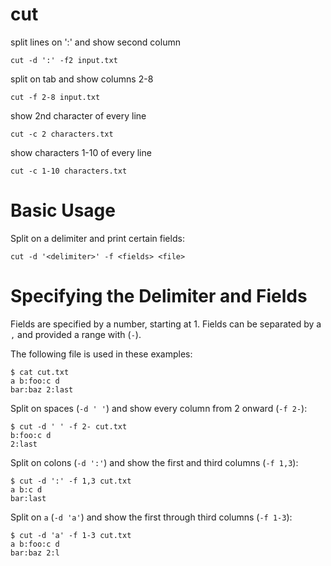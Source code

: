 # cut

split lines on ':' and show second column

    cut -d ':' -f2 input.txt
    

split on tab and show columns 2-8

    cut -f 2-8 input.txt
    

show 2nd character of every line

    cut -c 2 characters.txt
    
show characters 1-10 of every line

    cut -c 1-10 characters.txt



# Basic Usage

Split on a delimiter and print certain fields:

    cut -d '<delimiter>' -f <fields> <file>



# Specifying the Delimiter and Fields

Fields are specified by a number, starting at 1. Fields can be separated by a
`,` and provided a range with (`-`).

The following file is used in these examples:

    $ cat cut.txt
    a b:foo:c d
    bar:baz 2:last
    

Split on spaces (`-d ' '`) and show every column from 2 onward (`-f 2-`):

    $ cut -d ' ' -f 2- cut.txt
    b:foo:c d
    2:last
    

Split on colons (`-d ':'`) and show the first and third columns (`-f 1,3`):

    $ cut -d ':' -f 1,3 cut.txt
    a b:c d
    bar:last
    

Split on `a` (`-d 'a'`) and show the first through third columns (`-f 1-3`):

    $ cut -d 'a' -f 1-3 cut.txt
    a b:foo:c d
    bar:baz 2:l
    

